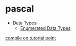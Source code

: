 # pascal

<ul>
    <li><a href="https://github.com/mharoot/pascal/tree/master/data_types/">Data Types</a>
        <ul>
            <li><a href="https://github.com/mharoot/pascal/tree/master/data_types/Enumerated">Enumerated Data Types</a></li>
        </ul>
    </li>
</ul>

<a href="https://www.tutorialspoint.com/compile_pascal_online.php">compile on tutorial point</a>